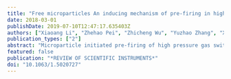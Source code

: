 ```yaml
---
title: "Free microparticles An inducing mechanism of pre-firing in high pressure gas switches for fast linear transformer drivers"
date: 2018-03-01
publishDate: 2019-07-10T12:47:17.635403Z
authors: ["Xiaoang Li", "Zhehao Pei", "Zhicheng Wu", "Yuzhao Zhang", "Xuandong Liu", "Yongdong Li", "Qiaogen Zhang"]
publication_types: ["2"]
abstract: "Microparticle initiated pre-firing of high pressure gas switches for fast linear transformer drivers (FLIDs) is experimentally and theoretically verified. First, a dual-electrode gas switch equipped with poly-methyl methacrylate baffles is used to capture and collect the microparticles. By analyzing the electrode surfaces and the collecting baffles by a laser scanning confocal microscope, microparticles ranging in size from tens of micrometers to over 100 pm are observed under the typical working conditions of FLTDs. The charging and movement of free microparticles in switch cavity are studied, and the strong DC electric field drives the microparticles to bounce off the electrode. Three different modes of free microparticle motion appear to be responsible for switch pre-firing. (i) Microparticles adhere to the electrode surface and act as a fixed protrusion which distorts the local electric field and initiates the breakdown in the gap. (ii) One particle escapes toward the opposite electrode and causes a near-electrode microdischarge, inducing the breakdown of the residual gap. (iii) Multiple moving microparticles are occasionally in cascade, leading to pre-firing. Finally, as experimental verification, repetitive discharges at 90 kV are conducted in a three-electrode field-distortion gas switch, with two 8 mm gaps and pressurized with nitrogen. An ultrasonic probe is employed to monitor the bounce signals. In pre-firing incidents, the bounce is detected shortly before the collapse of the voltage waveform, which demonstrates that free microparticles contribute significantly to the mechanism that induces pre-firing in FLID gas switches. Published by AIP Publishing."
featured: false
publication: "*REVIEW OF SCIENTIFIC INSTRUMENTS*"
doi: "10.1063/1.5020727"
---
```


